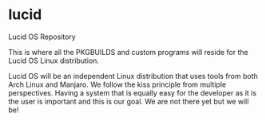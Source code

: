 lucid
=====

Lucid OS Repository

This is where all the PKGBUILDS and custom programs will reside for the Lucid OS Linux distribution.

Lucid OS will be an independent Linux distribution that uses tools from both Arch Linux and Manjaro. We follow the kiss principle from multiple perspectives. Having a system that is equally easy for the developer as it is the user is important and this is our goal. We are not there yet but we will be!

